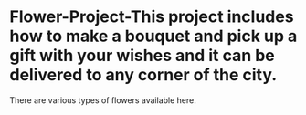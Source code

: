 # Flower-Project-This project includes how to make a bouquet and pick up a gift with your wishes and it can be delivered to any corner of the city.
There are various types of flowers available here.
